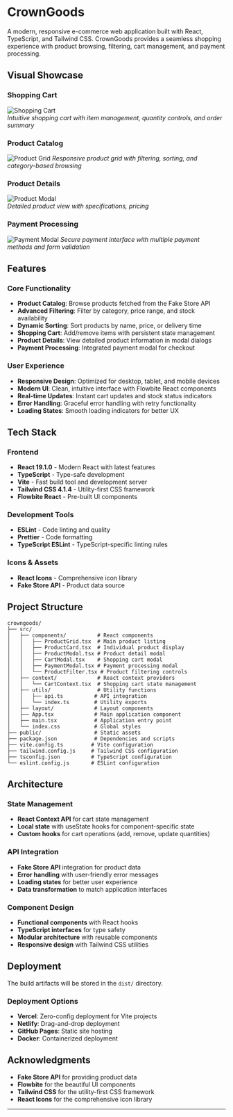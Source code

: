 # CrownGoods

A modern, responsive e-commerce web application built with React, TypeScript, and Tailwind CSS. CrownGoods provides a seamless shopping experience with product browsing, filtering, cart management, and payment processing.

## Visual Showcase

### Shopping Cart
![Shopping Cart](screenshots/image_shopping_cart.png)  
*Intuitive shopping cart with item management, quantity controls, and order summary*

### Product Catalog
![Product Grid](screenshots/image_products.png)
*Responsive product grid with filtering, sorting, and category-based browsing*

### Product Details
![Product Modal](screenshots/image_modal_product.png)  
*Detailed product view with specifications, pricing*

### Payment Processing
![Payment Modal](screenshots/image_payment_modal.png)
*Secure payment interface with multiple payment methods and form validation*

## Features

### Core Functionality
- **Product Catalog**: Browse products fetched from the Fake Store API
- **Advanced Filtering**: Filter by category, price range, and stock availability
- **Dynamic Sorting**: Sort products by name, price, or delivery time
- **Shopping Cart**: Add/remove items with persistent state management
- **Product Details**: View detailed product information in modal dialogs
- **Payment Processing**: Integrated payment modal for checkout

### User Experience
- **Responsive Design**: Optimized for desktop, tablet, and mobile devices
- **Modern UI**: Clean, intuitive interface with Flowbite React components
- **Real-time Updates**: Instant cart updates and stock status indicators
- **Error Handling**: Graceful error handling with retry functionality
- **Loading States**: Smooth loading indicators for better UX

## Tech Stack

### Frontend
- **React 19.1.0** - Modern React with latest features
- **TypeScript** - Type-safe development
- **Vite** - Fast build tool and development server
- **Tailwind CSS 4.1.4** - Utility-first CSS framework
- **Flowbite React** - Pre-built UI components

### Development Tools
- **ESLint** - Code linting and quality
- **Prettier** - Code formatting
- **TypeScript ESLint** - TypeScript-specific linting rules

### Icons & Assets
- **React Icons** - Comprehensive icon library
- **Fake Store API** - Product data source

## Project Structure

```
crowngoods/
├── src/
│   ├── components/          # React components
│   │   ├── ProductGrid.tsx  # Main product listing
│   │   ├── ProductCard.tsx  # Individual product display
│   │   ├── ProductModal.tsx # Product detail modal
│   │   ├── CartModal.tsx    # Shopping cart modal
│   │   ├── PaymentModal.tsx # Payment processing modal
│   │   └── ProductFilter.tsx # Product filtering controls
│   ├── context/             # React context providers
│   │   └── CartContext.tsx  # Shopping cart state management
│   ├── utils/               # Utility functions
│   │   ├── api.ts          # API integration
│   │   └── index.ts        # Utility exports
│   ├── layout/             # Layout components
│   ├── App.tsx             # Main application component
│   ├── main.tsx            # Application entry point
│   └── index.css           # Global styles
├── public/                 # Static assets
├── package.json            # Dependencies and scripts
├── vite.config.ts         # Vite configuration
├── tailwind.config.js     # Tailwind CSS configuration
├── tsconfig.json          # TypeScript configuration
└── eslint.config.js       # ESLint configuration
```

## Architecture

### State Management
- **React Context API** for cart state management
- **Local state** with useState hooks for component-specific state
- **Custom hooks** for cart operations (add, remove, update quantities)

### API Integration
- **Fake Store API** integration for product data
- **Error handling** with user-friendly error messages
- **Loading states** for better user experience
- **Data transformation** to match application interfaces

### Component Design
- **Functional components** with React hooks
- **TypeScript interfaces** for type safety
- **Modular architecture** with reusable components
- **Responsive design** with Tailwind CSS utilities

## Deployment

The build artifacts will be stored in the `dist/` directory.

### Deployment Options
- **Vercel**: Zero-config deployment for Vite projects
- **Netlify**: Drag-and-drop deployment
- **GitHub Pages**: Static site hosting
- **Docker**: Containerized deployment

## Acknowledgments

- **Fake Store API** for providing product data
- **Flowbite** for the beautiful UI components
- **Tailwind CSS** for the utility-first CSS framework
- **React Icons** for the comprehensive icon library


---
